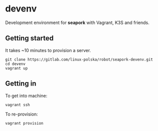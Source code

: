 # devenv

Development environment for **seapork** with Vagrant, K3S and friends.

## Getting started

It takes ~10 minutes to provision a server.

```
git clone https://gitlab.com/linux-polska/robot/seapork-devenv.git
cd devenv
vagrant up
```

## Getting in

To get into machine:

```
vagrant ssh
```

To re-provision:

```
vagrant provision
```

